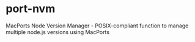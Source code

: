 # port-nvm
 MacPorts Node Version Manager - POSIX-compliant function to manage multiple node.js versions using MacPorts
